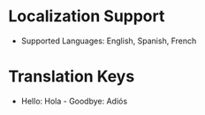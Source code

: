 # Localization Support

- Supported Languages: English, Spanish, French

# Translation Keys
- Hello: Hola
- Goodbye: Adiós